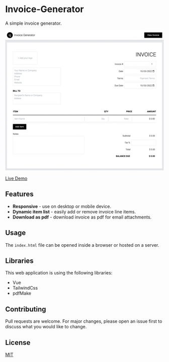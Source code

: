 # Invoice-Generator

A simple invoice generator.

![Screenshot](./screenshot.png 'Invoice Generator Screenshot')

[Live Demo](https://ranasun.github.io/invoice-generator/)

## Features

-   **Responsive** - use on desktop or mobile device.
-   **Dynamic item list** - easily add or remove invoice line items.
-   **Download as pdf** - download invoice as pdf for email attachments.

## Usage

The `index.html` file can be opened inside a browser or hosted on a server.

## Libraries

This web application is using the following libraries:

-   Vue
-   TailwindCss
-   pdfMake

## Contributing

Pull requests are welcome. For major changes, please open an issue first to discuss what you would like to change.

## License

[MIT](https://choosealicense.com/licenses/mit/)
